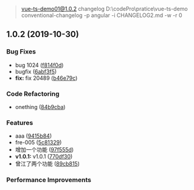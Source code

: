 > vue-ts-demo01@1.0.2 changelog D:\codePro\pratice\vue-ts-demo
> conventional-changelog -p angular -i CHANGELOG2.md -w -r 0

## 1.0.2 (2019-10-30)


### Bug Fixes

* bug 1024 ([f814f0d](https://github.com/astonesh/vue-ts-demo/commit/f814f0d9c8e3cd2cc174c50b1db8f31f5389820f))
* bugfix ([6abf3f5](https://github.com/astonesh/vue-ts-demo/commit/6abf3f5c79aa56738839f03911d279ff48bbb354))
* **fix:** fix 20489 ([b46e79c](https://github.com/astonesh/vue-ts-demo/commit/b46e79c3f9a08a2edd340d81ab008b0091124278))


### Code Refactoring

* onething ([84b9cba](https://github.com/astonesh/vue-ts-demo/commit/84b9cba87d0dbc7292486d34495773e8e33849aa))


### Features

* aaa ([9415b84](https://github.com/astonesh/vue-ts-demo/commit/9415b8426db5968603009d6692bb332a30bace57))
* fre-005 ([5c81329](https://github.com/astonesh/vue-ts-demo/commit/5c8132953d2f9995759bb8a805cbe5a2df9d7424))
* 增加一个功能 ([97f555d](https://github.com/astonesh/vue-ts-demo/commit/97f555d4c07166bed7d5f2270ec270c045e2b754))
* **v1.0.1:** v1.0.1 ([770df30](https://github.com/astonesh/vue-ts-demo/commit/770df309f4407ea77c52ea7b57ead6afa0d53287))
* 曾江了两个功能 ([89cb815](https://github.com/astonesh/vue-ts-demo/commit/89cb81580ccc8ea05b8a6e680282434a95b420ef))


### Performance Improvements